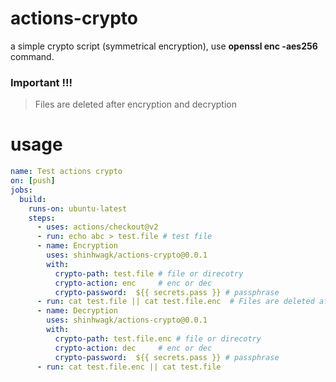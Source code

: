 # actions-crypto
a simple crypto script (symmetrical encryption), use **openssl enc -aes256** command.

### Important !!!
> Files are deleted after encryption and decryption

# usage
```yml
name: Test actions crypto
on: [push]
jobs:
  build:
    runs-on: ubuntu-latest
    steps:
      - uses: actions/checkout@v2
      - run: echo abc > test.file # test file
      - name: Encryption
        uses: shinhwagk/actions-crypto@0.0.1
        with:
          crypto-path: test.file # file or direcotry
          crypto-action: enc     # enc or dec
          crypto-password:  ${{ secrets.pass }} # passphrase
      - run: cat test.file || cat test.file.enc  # Files are deleted after encryption
      - name: Decryption
        uses: shinhwagk/actions-crypto@0.0.1
        with:
          crypto-path: test.file.enc # file or direcotry
          crypto-action: dec     # enc or dec
          crypto-password:  ${{ secrets.pass }} # passphrase
      - run: cat test.file.enc || cat test.file
```
